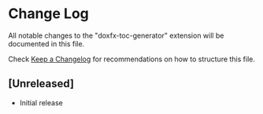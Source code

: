 # Change Log

All notable changes to the "doxfx-toc-generator" extension will be documented in this file.

Check [Keep a Changelog](http://keepachangelog.com/) for recommendations on how to structure this file.

## [Unreleased]

- Initial release